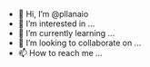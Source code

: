 - 👋 Hi, I’m @pllanaio
- 👀 I’m interested in ...
- 🌱 I’m currently learning ...
- 💞️ I’m looking to collaborate on ...
- 📫 How to reach me ...

<!---
pllanaio/pllanaio is a ✨ special ✨ repository because its `README.md` (this file) appears on your GitHub profile.
You can click the Preview link to take a look at your changes.>